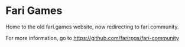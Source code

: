 # Fari Games

Home to the old fari.games website, now redirecting to fari.community.

For more information, go to https://github.com/farirpgs/fari-community
